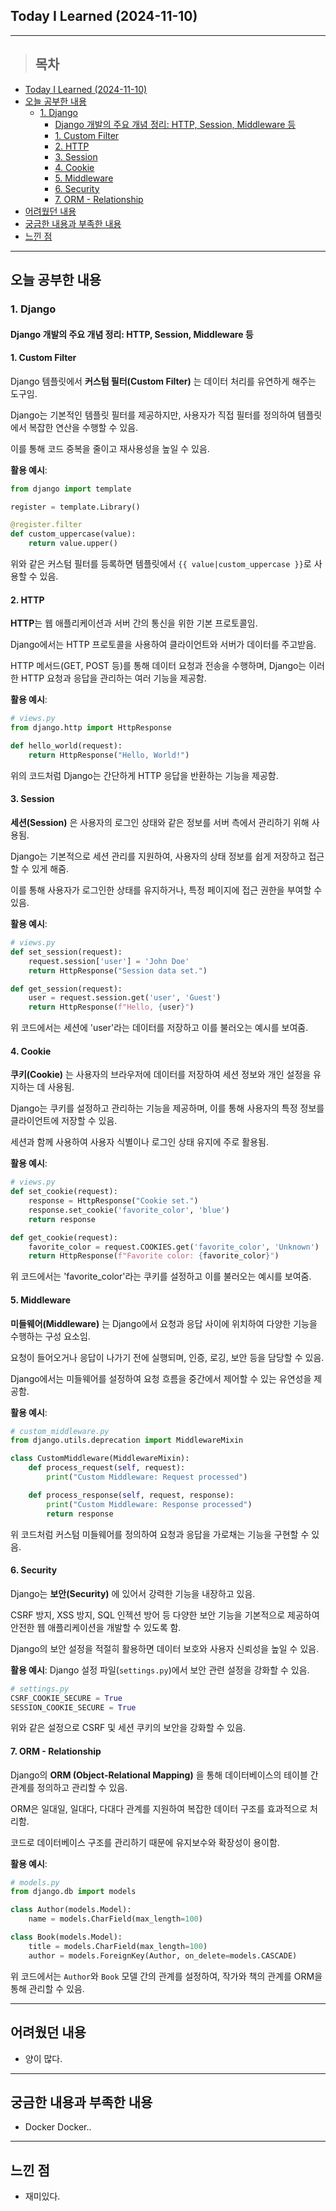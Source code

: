 ## Today I Learned (2024-11-10)
---
> ## 목차
- [Today I Learned (2024-11-10)](#today-i-learned-2024-11-10)
- [오늘 공부한 내용](#오늘-공부한-내용)
  - [1. Django](#1-django)
    - [Django 개발의 주요 개념 정리: HTTP, Session, Middleware 등](#django-개발의-주요-개념-정리-http-session-middleware-등)
    - [1. Custom Filter](#1-custom-filter)
    - [2. HTTP](#2-http)
    - [3. Session](#3-session)
    - [4. Cookie](#4-cookie)
    - [5. Middleware](#5-middleware)
    - [6. Security](#6-security)
    - [7. ORM - Relationship](#7-orm---relationship)
- [어려웠던 내용](#어려웠던-내용)
- [궁금한 내용과 부족한 내용](#궁금한-내용과-부족한-내용)
- [느낀 점](#느낀-점)
---

## 오늘 공부한 내용
### 1. Django

#### Django 개발의 주요 개념 정리: HTTP, Session, Middleware 등

#### 1. Custom Filter
Django 템플릿에서 **커스텀 필터(Custom Filter)** 는 데이터 처리를 유연하게 해주는 도구임. 

Django는 기본적인 템플릿 필터를 제공하지만, 사용자가 직접 필터를 정의하여 템플릿에서 복잡한 연산을 수행할 수 있음.

이를 통해 코드 중복을 줄이고 재사용성을 높일 수 있음.

**활용 예시**:
```python
from django import template

register = template.Library()

@register.filter
def custom_uppercase(value):
    return value.upper()
```
위와 같은 커스텀 필터를 등록하면 템플릿에서 `{{ value|custom_uppercase }}`로 사용할 수 있음.


#### 2. HTTP
**HTTP**는 웹 애플리케이션과 서버 간의 통신을 위한 기본 프로토콜임. 

Django에서는 HTTP 프로토콜을 사용하여 클라이언트와 서버가 데이터를 주고받음. 

HTTP 메서드(GET, POST 등)를 통해 데이터 요청과 전송을 수행하며, Django는 이러한 HTTP 요청과 응답을 관리하는 여러 기능을 제공함.

**활용 예시**:
```python
# views.py
from django.http import HttpResponse

def hello_world(request):
    return HttpResponse("Hello, World!")
```
위의 코드처럼 Django는 간단하게 HTTP 응답을 반환하는 기능을 제공함.


#### 3. Session
**세션(Session)** 은 사용자의 로그인 상태와 같은 정보를 서버 측에서 관리하기 위해 사용됨.

 Django는 기본적으로 세션 관리를 지원하여, 사용자의 상태 정보를 쉽게 저장하고 접근할 수 있게 해줌.
 
이를 통해 사용자가 로그인한 상태를 유지하거나, 특정 페이지에 접근 권한을 부여할 수 있음.

**활용 예시**:
```python
# views.py
def set_session(request):
    request.session['user'] = 'John Doe'
    return HttpResponse("Session data set.")

def get_session(request):
    user = request.session.get('user', 'Guest')
    return HttpResponse(f"Hello, {user}")
```
위 코드에서는 세션에 'user'라는 데이터를 저장하고 이를 불러오는 예시를 보여줌.


#### 4. Cookie
**쿠키(Cookie)** 는 사용자의 브라우저에 데이터를 저장하여 세션 정보와 개인 설정을 유지하는 데 사용됨. 

Django는 쿠키를 설정하고 관리하는 기능을 제공하며, 이를 통해 사용자의 특정 정보를 클라이언트에 저장할 수 있음. 

세션과 함께 사용하여 사용자 식별이나 로그인 상태 유지에 주로 활용됨.

**활용 예시**:
```python
# views.py
def set_cookie(request):
    response = HttpResponse("Cookie set.")
    response.set_cookie('favorite_color', 'blue')
    return response

def get_cookie(request):
    favorite_color = request.COOKIES.get('favorite_color', 'Unknown')
    return HttpResponse(f"Favorite color: {favorite_color}")
```
위 코드에서는 'favorite_color'라는 쿠키를 설정하고 이를 불러오는 예시를 보여줌.


#### 5. Middleware
**미들웨어(Middleware)** 는 Django에서 요청과 응답 사이에 위치하여 다양한 기능을 수행하는 구성 요소임. 

요청이 들어오거나 응답이 나가기 전에 실행되며, 인증, 로깅, 보안 등을 담당할 수 있음. 

Django에서는 미들웨어를 설정하여 요청 흐름을 중간에서 제어할 수 있는 유연성을 제공함.

**활용 예시**:
```python
# custom_middleware.py
from django.utils.deprecation import MiddlewareMixin

class CustomMiddleware(MiddlewareMixin):
    def process_request(self, request):
        print("Custom Middleware: Request processed")

    def process_response(self, request, response):
        print("Custom Middleware: Response processed")
        return response
```
위 코드처럼 커스텀 미들웨어를 정의하여 요청과 응답을 가로채는 기능을 구현할 수 있음.

#### 6. Security
Django는 **보안(Security)** 에 있어서 강력한 기능을 내장하고 있음.

CSRF 방지, XSS 방지, SQL 인젝션 방어 등 다양한 보안 기능을 기본적으로 제공하여 안전한 웹 애플리케이션을 개발할 수 있도록 함. 

Django의 보안 설정을 적절히 활용하면 데이터 보호와 사용자 신뢰성을 높일 수 있음.

**활용 예시**:
Django 설정 파일(`settings.py`)에서 보안 관련 설정을 강화할 수 있음.
```python
# settings.py
CSRF_COOKIE_SECURE = True
SESSION_COOKIE_SECURE = True
```
위와 같은 설정으로 CSRF 및 세션 쿠키의 보안을 강화할 수 있음.


#### 7. ORM - Relationship
Django의 **ORM (Object-Relational Mapping)** 을 통해 데이터베이스의 테이블 간 관계를 정의하고 관리할 수 있음.

ORM은 일대일, 일대다, 다대다 관계를 지원하여 복잡한 데이터 구조를 효과적으로 처리함. 

코드로 데이터베이스 구조를 관리하기 때문에 유지보수와 확장성이 용이함.

**활용 예시**:
```python
# models.py
from django.db import models

class Author(models.Model):
    name = models.CharField(max_length=100)

class Book(models.Model):
    title = models.CharField(max_length=100)
    author = models.ForeignKey(Author, on_delete=models.CASCADE)
```
위 코드에서는 `Author`와 `Book` 모델 간의 관계를 설정하여, 작가와 책의 관계를 ORM을 통해 관리할 수 있음.

---
## 어려웠던 내용
- 양이 많다.
---
## 궁금한 내용과 부족한 내용
- Docker Docker..
---
## 느낀 점
- 재미있다.

<!-- <img src="이미지 주소" width="100%" height="100%"/> -->

